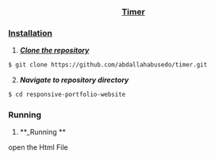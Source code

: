 <div align="center">
<a href="https://github.com/abdallahabusedo/timer" rel="noopener">
 
</div>
<h3 align="center">Timer</h3>

### Installation

1. **_Clone the repository_**

```sh
$ git clone https://github.com/abdallahabusedo/timer.git
```
2. **_Navigate to repository directory_**
```sh
$ cd responsive-portfolio-website
```
### Running

1. **_Running **

open the Html File 
